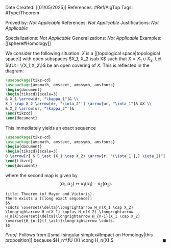 <div class="topSpace"></div>

Date Created: [[01/05/2025]]
References: #Ref/AlgTop 
Tags: #Type/Theorem 

Proved by: <i>Not Applicable</i>
References: <i>Not Applicable</i>
Justifications: <i>Not Applicable</i>

Specializations: <i>Not Applicable</i>
Generalizations: <i>Not Applicable</i>
Examples: [[sphere#Homology]]

We consider the following situation: $X$ is a [[topological space|topological space]] with open subspaces $X_1, X_2 \sub X$ such that $X=X_1 \cup X_2.$ Let $\fU:= \{X_1,X_2\}$ be an open covering of $X$. This is reflected in the diagram:
```tikz
\usepackage{tikz-cd}
\usepackage{amsmath, amstext, amssymb, amsfonts}
\begin{document}
\begin{tikzcd}[scale=3]
& X_1 \arrow[dr, "\kappa_1"]& \\
X_1 \cap X_2 \arrow[dr, "\iota_2"'] \arrow[ur, "\iota_1"]& &X \\
& X_2 \arrow[ur, "\kappa_2"']& 
\end{tikzcd}
\end{document}
```

This immediately yields an exact sequence

```tikz
\usepackage{tikz-cd}
\usepackage{amsmath, amstext, amssymb, amsfonts}
\begin{document}
\begin{tikzcd}[scale=3]
0 \arrow[r] & S_\ast (X_1 \cap X_2) \arrow[r, "(\iota_1 {,} \iota_2)"] & S_\ast(X_1) \oplus S_\ast(X_2) \arrow[r] & S_\ast^\mathfrak{U}(X) \arrow[r]& 0
\end{tikzcd}
\end{document}
```
where the second map is given by
$$
(\alpha_1, \alpha_2) \mapsto \kappa_1(\alpha_1) - \kappa_2(\alpha_2).
$$

``` ad-Theorem
title: Theorem (of Mayer and Vietoris).
There exists a [[long exact sequence]] 
$$
\cdots \overset{\delta}\longrightarrow H_n(X_1 \cap X_2) \longrightarrow H_n(X_1) \oplus H_n(X_2) \longrightarrow H_n(X)\overset{\delta}\longrightarrow H_{n-1}(X_1 \cap X_2) \overset{H_{n-1}(f_\ast)}\longrightarrow \cdots.
$$
```
*Proof.*
Follows from [[small singular simplex#Impact on Homology|this proposition]] because $H_n^\fU (X) \cong H_n(X).$<span style="float:right;">$\blacksquare$</span>